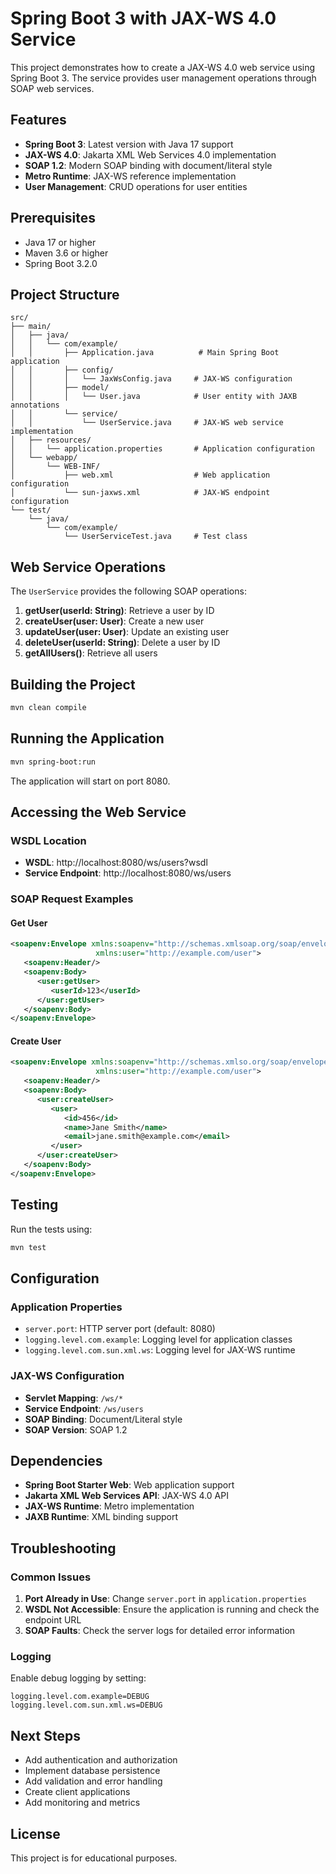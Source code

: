 # Spring Boot 3 with JAX-WS 4.0 Service

This project demonstrates how to create a JAX-WS 4.0 web service using Spring Boot 3. The service provides user management operations through SOAP web services.

## Features

- **Spring Boot 3**: Latest version with Java 17 support
- **JAX-WS 4.0**: Jakarta XML Web Services 4.0 implementation
- **SOAP 1.2**: Modern SOAP binding with document/literal style
- **Metro Runtime**: JAX-WS reference implementation
- **User Management**: CRUD operations for user entities

## Prerequisites

- Java 17 or higher
- Maven 3.6 or higher
- Spring Boot 3.2.0

## Project Structure

```
src/
├── main/
│   ├── java/
│   │   └── com/example/
│   │       ├── Application.java          # Main Spring Boot application
│   │       ├── config/
│   │       │   └── JaxWsConfig.java     # JAX-WS configuration
│   │       ├── model/
│   │       │   └── User.java            # User entity with JAXB annotations
│   │       └── service/
│   │           └── UserService.java     # JAX-WS web service implementation
│   ├── resources/
│   │   └── application.properties       # Application configuration
│   └── webapp/
│       └── WEB-INF/
│           ├── web.xml                  # Web application configuration
│           └── sun-jaxws.xml            # JAX-WS endpoint configuration
└── test/
    └── java/
        └── com/example/
            └── UserServiceTest.java     # Test class
```

## Web Service Operations

The `UserService` provides the following SOAP operations:

1. **getUser(userId: String)**: Retrieve a user by ID
2. **createUser(user: User)**: Create a new user
3. **updateUser(user: User)**: Update an existing user
4. **deleteUser(userId: String)**: Delete a user by ID
5. **getAllUsers()**: Retrieve all users

## Building the Project

```bash
mvn clean compile
```

## Running the Application

```bash
mvn spring-boot:run
```

The application will start on port 8080.

## Accessing the Web Service

### WSDL Location
- **WSDL**: http://localhost:8080/ws/users?wsdl
- **Service Endpoint**: http://localhost:8080/ws/users

### SOAP Request Examples

#### Get User
```xml
<soapenv:Envelope xmlns:soapenv="http://schemas.xmlsoap.org/soap/envelope/"
                   xmlns:user="http://example.com/user">
   <soapenv:Header/>
   <soapenv:Body>
      <user:getUser>
         <userId>123</userId>
      </user:getUser>
   </soapenv:Body>
</soapenv:Envelope>
```

#### Create User
```xml
<soapenv:Envelope xmlns:soapenv="http://schemas.xmlso.org/soap/envelope/"
                   xmlns:user="http://example.com/user">
   <soapenv:Header/>
   <soapenv:Body>
      <user:createUser>
         <user>
            <id>456</id>
            <name>Jane Smith</name>
            <email>jane.smith@example.com</email>
         </user>
      </user:createUser>
   </soapenv:Body>
</soapenv:Envelope>
```

## Testing

Run the tests using:

```bash
mvn test
```

## Configuration

### Application Properties
- `server.port`: HTTP server port (default: 8080)
- `logging.level.com.example`: Logging level for application classes
- `logging.level.com.sun.xml.ws`: Logging level for JAX-WS runtime

### JAX-WS Configuration
- **Servlet Mapping**: `/ws/*`
- **Service Endpoint**: `/ws/users`
- **SOAP Binding**: Document/Literal style
- **SOAP Version**: SOAP 1.2

## Dependencies

- **Spring Boot Starter Web**: Web application support
- **Jakarta XML Web Services API**: JAX-WS 4.0 API
- **JAX-WS Runtime**: Metro implementation
- **JAXB Runtime**: XML binding support

## Troubleshooting

### Common Issues

1. **Port Already in Use**: Change `server.port` in `application.properties`
2. **WSDL Not Accessible**: Ensure the application is running and check the endpoint URL
3. **SOAP Faults**: Check the server logs for detailed error information

### Logging

Enable debug logging by setting:
```properties
logging.level.com.example=DEBUG
logging.level.com.sun.xml.ws=DEBUG
```

## Next Steps

- Add authentication and authorization
- Implement database persistence
- Add validation and error handling
- Create client applications
- Add monitoring and metrics

## License

This project is for educational purposes.
